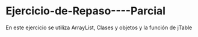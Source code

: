 # Ejercicio-de-Repaso----Parcial
En este ejercicio se utiliza ArrayList, Clases y objetos y la función de jTable
